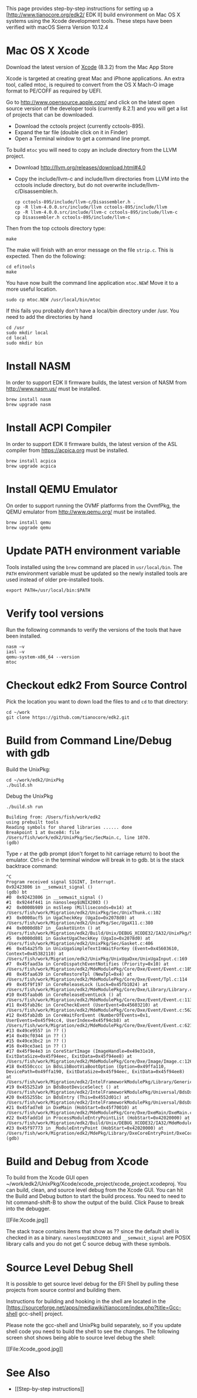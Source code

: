 This page provides step-by-step instructions for setting up a [http://www.tianocore.org/edk2/ EDK II] build environment on Mac OS X systems using the Xcode development tools.  These steps have been verified with macOS Sierra Version 10.12.4

# Mac OS X Xcode
Download the latest version of [Xcode](https://developer.apple.com/xcode) (8.3.2) from the Mac App Store

Xcode is targeted at creating great Mac and iPhone applications. An extra tool, called mtoc, is required to convert from the OS X Mach-O image format to PE/COFF as required by UEFI.

Go to http://www.opensource.apple.com/ and click on the latest open source version of the developer tools (currently 8.2.1) and you will get a list of projects that can be downloaded. 

* Download the cctools project (currently cctools-895). 
* Expand the tar file (double click on it in Finder)
* Open a Terminal window to get a command line prompt.

To build `mtoc` you will need to copy an include directory from the LLVM project.

* Download http://llvm.org/releases/download.html#4.0
* Copy the include/llvm-c and include/llvm directories from LLVM into the cctools include directory, but do not overwrite include/llvm-c/Disassembler.h.

  ```
  cp cctools-895/include/llvm-c/Disassembler.h .
  cp -R llvm-4.0.0.src/include/llvm cctools-895/include/llvm
  cp -R llvm-4.0.0.src/include/llvm-c cctools-895/include/llvm-c
  cp Disassembler.h cctools-895/include/llvm-c
  ```

Then from the top cctools directory type:

```
make
```

The make will finish with an error message on the file `strip.c`. This is expected. Then do the following:

```
cd efitools
make
```

You have now built the command line application `mtoc.NEW`! Move it to a more useful location. 

```
sudo cp mtoc.NEW /usr/local/bin/mtoc
```

If this fails you probably don't have a local/bin directory under /usr. You need to add the directories by hand 

```
cd /usr
sudo mkdir local
cd local
sudo mkdir bin 
```
# Install NASM

In order to support EDK II firmware builds, the latest version of NASM from http://www.nasm.us/ must be installed.

```
brew install nasm
brew upgrade nasm
```

# Install ACPI Compiler

In order to support EDK II firmware builds, the latest version of the ASL compiler from https://acpica.org must be installed.

```
brew install acpica
brew upgrade acpica
```

# Install QEMU Emulator

On order to support running the OVMF platforms from the OvmfPkg, the QEMU emulator from http://www.qemu.org/ must be installed.

```
brew install qemu
brew upgrade qemu
```

# Update PATH environment variable

Tools installed using the `brew` command are placed in `usr/local/bin`.  The `PATH` environment variable must be updated so the newly installed tools are used instead of older pre-installed tools.

```
export PATH=/usr/local/bin:$PATH
```

# Verify tool versions

Run the following commands to verify the versions of the tools that have been installed.

```
nasm –v
iasl –v
qemu-system-x86_64 --version
mtoc
```
# Checkout edk2 From Source Control

Pick the location you want to down load the files to and `cd` to that directory:

```
cd ~/work
git clone https://github.com/tianocore/edk2.git
```

# Build from Command Line/Debug with gdb

Build the UnixPkg:

```
cd ~/work/edk2/UnixPkg
./build.sh
```

Debug the UnixPkg

```
./build.sh run

Building from: /Users/fish/work/edk2
using prebuilt tools
Reading symbols for shared libraries ...... done
Breakpoint 1 at 0xce84: file /Users/fish/work/edk2/UnixPkg/Sec/SecMain.c, line 1070.
(gdb) 
```

Type `r` at the gdb prompt (don't forget to hit carriage return) to boot the emulator. Ctrl-c in the terminal window will break in to gdb. bt is the stack backtrace command:

```
^C
Program received signal SIGINT, Interrupt.
0x92423806 in __semwait_signal ()
(gdb) bt
#0  0x92423806 in __semwait_signal ()
#1  0x9244f441 in nanosleep$UNIX2003 ()
#2  0x0000b989 in msSleep (Milliseconds=0x14) at /Users/fish/work/Migration/edk2/UnixPkg/Sec/UnixThunk.c:102
#3  0x0000acf5 in UgaCheckKey (UgaIo=0x2078d0) at /Users/fish/work/Migration/edk2/UnixPkg/Sec/UgaX11.c:380
#4  0x0000d8b7 in _GasketUintn () at /Users/fish/work/Migration/edk2/Build/Unix/DEBUG_XCODE32/IA32/UnixPkg/Sec/SecMain/OUTPUT/Ia32/Gasket.iii:63
#5  0x0000d801 in GasketUgaCheckKey (UgaIo=0x2078d0) at /Users/fish/work/Migration/edk2/UnixPkg/Sec/Gasket.c:406
#6  0x454a25fb in UnixUgaSimpleTextInWaitForKey (Event=0x45603610, Context=0x45382110) at /Users/fish/work/Migration/edk2/UnixPkg/UnixUgaDxe/UnixUgaInput.c:169
#7  0x45faad3a in CoreDispatchEventNotifies (Priority=0x10) at /Users/fish/work/Migration/edk2/MdeModulePkg/Core/Dxe/Event/Event.c:185
#8  0x45faa639 in CoreRestoreTpl (NewTpl=0x4) at /Users/fish/work/Migration/edk2/MdeModulePkg/Core/Dxe/Event/Tpl.c:114
#9  0x45f9f197 in CoreReleaseLock (Lock=0x45fb1024) at /Users/fish/work/Migration/edk2/MdeModulePkg/Core/Dxe/Library/Library.c:102
#10 0x45faabd6 in CoreReleaseEventLock () at /Users/fish/work/Migration/edk2/MdeModulePkg/Core/Dxe/Event/Event.c:113
#11 0x45fab26c in CoreCheckEvent (UserEvent=0x45603210) at /Users/fish/work/Migration/edk2/MdeModulePkg/Core/Dxe/Event/Event.c:562
#12 0x45fab2db in CoreWaitForEvent (NumberOfEvents=0x1, UserEvents=0x45f94cc4, UserIndex=0x45f94cb8) at /Users/fish/work/Migration/edk2/MdeModulePkg/Core/Dxe/Event/Event.c:621
#13 0x49ce9557 in ?? ()
#14 0x49cf0344 in ?? ()
#15 0x49ce3bc2 in ?? ()
#16 0x49ce3ae1 in ?? ()
#17 0x45f9e4e3 in CoreStartImage (ImageHandle=0x49e31e10, ExitDataSize=0x45f94eec, ExitData=0x45f94ee8) at /Users/fish/work/Migration/edk2/MdeModulePkg/Core/Dxe/Image/Image.c:1260
#18 0x4550cccc in BdsLibBootViaBootOption (Option=0x49ffa110, DevicePath=0x49ffa190, ExitDataSize=0x45f94eec, ExitData=0x45f94ee8) at /Users/fish/work/Migration/edk2/IntelFrameworkModulePkg/Library/GenericBdsLib/BdsBoot.c:382
#19 0x455252a9 in BdsBootDeviceSelect () at /Users/fish/work/Migration/edk2/IntelFrameworkModulePkg/Universal/BdsDxe/BdsEntry.c:214
#20 0x455255bc in BdsEntry (This=0x4552d01c) at /Users/fish/work/Migration/edk2/IntelFrameworkModulePkg/Universal/BdsDxe/BdsEntry.c:356
#21 0x45fad7e8 in DxeMain (HobStart=0x45f70010) at /Users/fish/work/Migration/edk2/MdeModulePkg/Core/Dxe/DxeMain/DxeMain.c:425
#22 0x45fadd1d in ProcessModuleEntryPointList (HobStart=0x42020000) at /Users/fish/work/Migration/edk2/Build/Unix/DEBUG_XCODE32/IA32/MdeModulePkg/Core/Dxe/DxeMain/DEBUG/AutoGen.c:287
#23 0x45f97773 in _ModuleEntryPoint (HobStart=0x42020000) at /Users/fish/work/Migration/edk2/MdePkg/Library/DxeCoreEntryPoint/DxeCoreEntryPoint.c:54
(gdb) 
```

# Build and Debug from Xcode
To build from the Xcode GUI open ~/work/edk2/UnixPkg/Xcode/xcode_project/xcode_project.xcodeproj. You can build, clean, and source level debug   from the Xcode GUI. You can hit the Build and Debug button to start the build process. You need to need to hit command-shift-B to show the output of the build. Click Pause to break into the debugger.

[[File:Xcode.jpg]]

The stack trace contains items that show as ?? since the default shell is checked in as a binary. `nanosleep$UNIX2003` and `__semwait_signal` are POSIX library calls and you do not get C source debug with these symbols.

# Source Level Debug Shell 

It is possible to get source level debug for the EFI Shell by pulling these projects from source control and building them.

Instructions for building and hooking in the shell are located in the [https://sourceforge.net/apps/mediawiki/tianocore/index.php?title=Gcc-shell gcc-shell] project.

Please note the gcc-shell and UnixPkg build separately, so if you update shell code you need to build the shell to see the changes. The following screen shot shows being able to source level debug the shell:

[[File:Xcode_good.jpg]]

# See Also

* [[Step-by-step instructions]]

